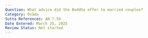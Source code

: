 ```yaml
---
Question: What advice did the Buddha offer to married couples?
Category: Ovāda
Sutta References: AN 7.59
Date Entered: March 25, 2025
Review Status: Not started
---
```

